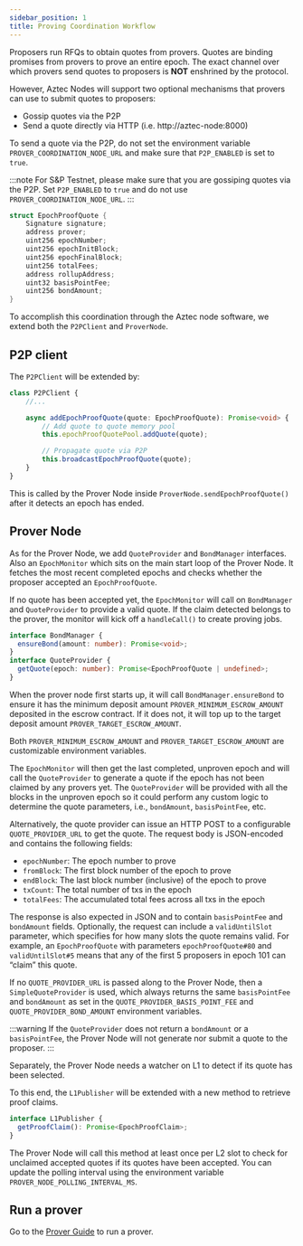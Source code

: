 ```yaml
---
sidebar_position: 1
title: Proving Coordination Workflow
---
```


Proposers run RFQs to obtain quotes from provers. Quotes are binding promises from provers to prove an entire epoch. The exact channel over which provers send quotes to proposers is **NOT** enshrined by the protocol.

However, Aztec Nodes will support two optional mechanisms that provers can use to submit quotes to proposers:

- Gossip quotes via the P2P
- Send a quote directly via HTTP (i.e. http://aztec-node:8000)

To send a quote via the P2P, do not set the environment variable `PROVER_COORDINATION_NODE_URL` and make sure that `P2P_ENABLED` is set to `true`.

:::note
For S&P Testnet, please make sure that you are gossiping quotes via the P2P. Set `P2P_ENABLED` to `true` and do not use `PROVER_COORDINATION_NODE_URL`.
:::


```rust
struct EpochProofQuote {
    Signature signature;
    address prover;
    uint256 epochNumber;
    uint256 epochInitBlock;
    uint256 epochFinalBlock;
    uint256 totalFees;
    address rollupAddress;
    uint32 basisPointFee;
    uint256 bondAmount;
}
```

To accomplish this coordination through the Aztec node software, we extend both the `P2PClient` and `ProverNode`.

## P2P client

The `P2PClient` will be extended by:

```typescript
class P2PClient {
    //...

    async addEpochProofQuote(quote: EpochProofQuote): Promise<void> {
        // Add quote to quote memory pool
        this.epochProofQuotePool.addQuote(quote);

        // Propagate quote via P2P
        this.broadcastEpochProofQuote(quote);
    }
}
```

This is called by the Prover Node inside `ProverNode.sendEpochProofQuote()` after it detects an epoch has ended.

## Prover Node

As for the Prover Node, we add `QuoteProvider` and `BondManager` interfaces. Also an `EpochMonitor` which sits on the main start loop of the Prover Node. It fetches the most recent completed epochs and checks whether the proposer accepted an `EpochProofQuote`.

If no quote has been accepted yet, the `EpochMonitor` will call on `BondManager` and `QuoteProvider` to provide a valid quote. If the claim detected belongs to the prover, the monitor will kick off a `handleCall()` to create proving jobs.

```typescript
interface BondManager {
  ensureBond(amount: number): Promise<void>;
}
interface QuoteProvider {
  getQuote(epoch: number): Promise<EpochProofQuote | undefined>;
}
```

When the prover node first starts up, it will call `BondManager.ensureBond` to ensure it has the minimum deposit amount `PROVER_MINIMUM_ESCROW_AMOUNT` deposited in the escrow contract. If it does not, it will top up to the target deposit amount `PROVER_TARGET_ESCROW_AMOUNT`.

Both `PROVER_MINIMUM_ESCROW_AMOUNT` and `PROVER_TARGET_ESCROW_AMOUNT` are customizable environment variables.

The `EpochMonitor` will then get the last completed, unproven epoch and will call the `QuoteProvider` to generate a quote if the epoch has not been claimed by any provers yet. The `QuoteProvider` will be provided with all the blocks in the unproven epoch so it could perform any custom logic to determine the quote parameters, i.e., `bondAmount`, `basisPointFee`, etc.

Alternatively, the quote provider can issue an HTTP POST to a configurable `QUOTE_PROVIDER_URL` to get the quote. The request body is JSON-encoded and contains the following fields:

- `epochNumber`: The epoch number to prove
- `fromBlock`: The first block number of the epoch to prove
- `endBlock`: The last block number (inclusive) of the epoch to prove
- `txCount`: The total number of txs in the epoch
- `totalFees`: The accumulated total fees across all txs in the epoch

The response is also expected in JSON and to contain `basisPointFee` and `bondAmount` fields. Optionally, the request can include a `validUntilSlot` parameter, which specifies for how many slots the quote remains valid. For example, an `EpochProofQuote` with parameters `epochProofQuote#80` and `validUntilSlot#5` means that any of the first 5 proposers in epoch 101 can “claim” this quote.

If no `QUOTE_PROVIDER_URL` is passed along to the Prover Node, then a `SimpleQuoteProvider` is used, which always returns the same `basisPointFee` and `bondAmount` as set in the `QUOTE_PROVIDER_BASIS_POINT_FEE` and `QUOTE_PROVIDER_BOND_AMOUNT` environment variables.

:::warning
If the `QuoteProvider` does not return a `bondAmount` or a `basisPointFee`, the Prover Node will not generate nor submit a quote to the proposer.
:::

Separately, the Prover Node needs a watcher on L1 to detect if its quote has been selected.

To this end, the `L1Publisher` will be extended with a new method to retrieve proof claims.

```typescript
interface L1Publisher {
  getProofClaim(): Promise<EpochProofClaim>;
}
```

The Prover Node will call this method at least once per L2 slot to check for unclaimed accepted quotes if its quotes have been accepted. You can update the polling interval using the environment variable `PROVER_NODE_POLLING_INTERVAL_MS`.

## Run a prover

Go to the [Prover Guide](../../guides/run_nodes/how_to_run_prover.md) to run a prover.